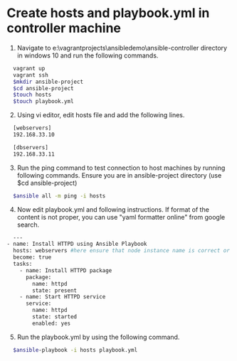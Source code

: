 # Create hosts and playbook.yml in controller machine
1. Navigate to e:\vagrantprojects\ansibledemo\ansible-controller directory in windows 10 and run the following commands.
```sh
  vagrant up
  vagrant ssh
  $mkdir ansible-project
  $cd ansible-project
  $touch hosts
  $touch playbook.yml
```

2. Using vi editor, edit hosts file and add the following lines.
```sh
  [webservers]
  192.168.33.10

  [dbservers]
  192.168.33.11
```

3. Run the ping command to test connection to host machines by running following commands. Ensure you are in ansible-project directory (use $cd ansible-project)
```sh
  $ansible all -m ping -i hosts
```

4. Now edit playbook.yml and following instructions. If format of the content is not proper, you can use "yaml formatter online" from google search.
```sh
  ---
- name: Install HTTPD using Ansible Playbook
  hosts: webservers #here ensure that node instance name is correct or not 
  become: true
  tasks:
    - name: Install HTTPD package
      package:
        name: httpd
        state: present
    - name: Start HTTPD service
      service:
        name: httpd
        state: started
        enabled: yes
```

5. Run the playbook.yml by using the following command.
```sh
  $ansible-playbook -i hosts playbook.yml
```
